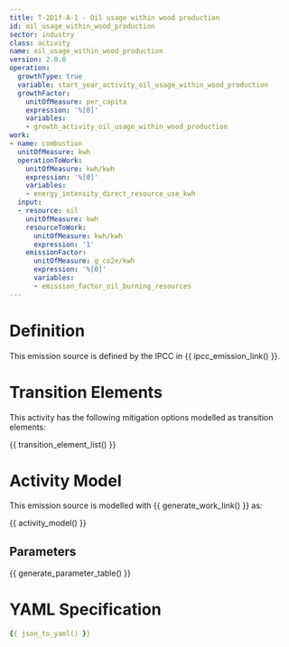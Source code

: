 ```yaml
---
title: T-2D1f-A-1 - Oil usage within wood production
id: oil_usage_within_wood_production
sector: industry
class: activity
name: oil_usage_within_wood_production
version: 2.0.0
operation:
  growthType: true
  variable: start_year_activity_oil_usage_within_wood_production
  growthFactor:
    unitOfMeasure: per_capita
    expression: '%[0]'
    variables:
    - growth_activity_oil_usage_within_wood_production
work:
- name: combustion
  unitOfMeasure: kwh
  operationToWork:
    unitOfMeasure: kwh/kwh
    expression: '%[0]'
    variables:
    - energy_intensity_direct_resource_use_kwh
  input:
  - resource: oil
    unitOfMeasure: kwh
    resourceToWork:
      unitOfMeasure: kwh/kwh
      expression: '1'
    emissionFactor:
      unitOfMeasure: g_co2e/kwh
      expression: '%[0]'
      variables:
      - emission_factor_oil_burning_resources
---
```



# Definition
This emission source is defined by the IPCC in {{ ipcc_emission_link() }}.

# Transition Elements

This activity has the following mitigation options modelled as transition elements:

{{ transition_element_list() }}

# Activity Model
This emission source is modelled with {{ generate_work_link() }} as:

{{ activity_model() }}

## Parameters

{{ generate_parameter_table() }}

# YAML Specification

```yaml
{{ json_to_yaml() }}
```

